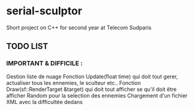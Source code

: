 # serial-sculptor
Short project on C++ for second year at Telecom Sudparis

## TODO LIST
### IMPORTANT & DIFFICILE :
Gestion liste de nuage
Fonction Update(float time) qui doit tout gerer, actualiser tous les ennemies, le sculteur etc..
Fonction Draw(sf::RenderTarget &target) qui doit tout afficher se qu'il doit être afficher
Random pour la selection des ennemies
Chargement d'un fichier XML avec la difficultée dedans


